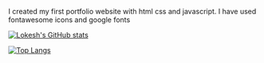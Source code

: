  I created my first portfolio website with html css and javascript.
I have used  fontawesome icons and google fonts

[![Lokesh's GitHub stats](https://github-readme-stats.vercel.app/api?username=kumarlokesh00)](https://github.com/kumarlokesh00/github-readme-stats)

[![Top Langs](https://github-readme-stats.vercel.app/api/top-langs/?username=kumarlokesh00)](https://github.com/dubeyaditya6232/github-readme-stats)
